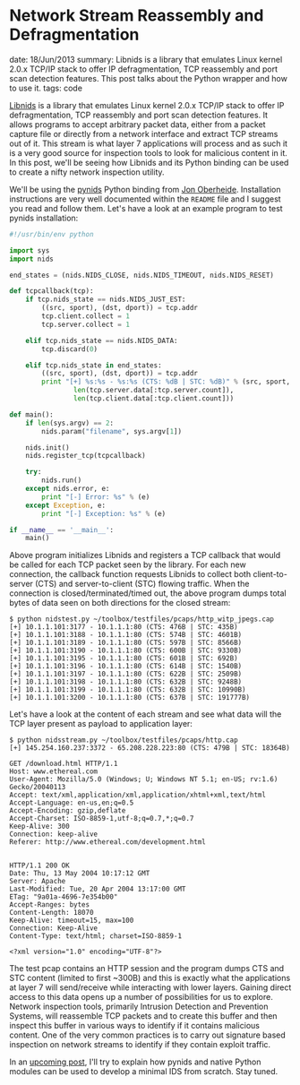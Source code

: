 Network Stream Reassembly and Defragmentation
=============================================
date: 18/Jun/2013
summary: Libnids is a library that emulates Linux kernel 2.0.x TCP/IP stack to offer IP defragmentation, TCP reassembly and port scan detection features. This post talks about the Python wrapper and how to use it.
tags: code

[Libnids](http://libnids.sourceforge.net/) is a library that emulates
Linux kernel 2.0.x TCP/IP stack to offer IP defragmentation, TCP
reassembly and port scan detection features. It allows programs to
accept arbitrary packet data, either from a packet capture file or
directly from a network interface and extract TCP streams out of it.
This stream is what layer 7 applications will process and as such it is
a very good source for inspection tools to look for malicious content in
it. In this post, we'll be seeing how Libnids and its Python binding can
be used to create a nifty network inspection utility.

We'll be using the [pynids](https://jon.oberheide.org/pynids/) Python
binding from [Jon Oberheide](https://jon.oberheide.org/). Installation
instructions are very well documented within the `README` file and I
suggest you read and follow them. Let's have a look at an example
program to test pynids installation:

```python
#!/usr/bin/env python

import sys
import nids

end_states = (nids.NIDS_CLOSE, nids.NIDS_TIMEOUT, nids.NIDS_RESET)

def tcpcallback(tcp):
    if tcp.nids_state == nids.NIDS_JUST_EST:
        ((src, sport), (dst, dport)) = tcp.addr
        tcp.client.collect = 1
        tcp.server.collect = 1

    elif tcp.nids_state == nids.NIDS_DATA:
        tcp.discard(0)

    elif tcp.nids_state in end_states:
        ((src, sport), (dst, dport)) = tcp.addr
        print "[+] %s:%s - %s:%s (CTS: %dB | STC: %dB)" % (src, sport, dst, dport,
                len(tcp.server.data[:tcp.server.count]),
                len(tcp.client.data[:tcp.client.count]))

def main():
    if len(sys.argv) == 2:
        nids.param("filename", sys.argv[1])

    nids.init()
    nids.register_tcp(tcpcallback)

    try:
        nids.run()
    except nids.error, e:
        print "[-] Error: %s" % (e)
    except Exception, e:
        print "[-] Exception: %s" % (e)

if __name__ == '__main__':
    main()
```

Above program initializes Libnids and registers a TCP callback that
would be called for each TCP packet seen by the library. For each new
connection, the callback function requests Libnids to collect both
client-to-server (CTS) and server-to-client (STC) flowing traffic. When
the connection is closed/terminated/timed out, the above program dumps
total bytes of data seen on both directions for the closed stream:

```shell
$ python nidstest.py ~/toolbox/testfiles/pcaps/http_witp_jpegs.cap
[+] 10.1.1.101:3177 - 10.1.1.1:80 (CTS: 476B | STC: 435B)
[+] 10.1.1.101:3188 - 10.1.1.1:80 (CTS: 574B | STC: 4601B)
[+] 10.1.1.101:3189 - 10.1.1.1:80 (CTS: 597B | STC: 8566B)
[+] 10.1.1.101:3190 - 10.1.1.1:80 (CTS: 600B | STC: 9330B)
[+] 10.1.1.101:3195 - 10.1.1.1:80 (CTS: 601B | STC: 692B)
[+] 10.1.1.101:3196 - 10.1.1.1:80 (CTS: 614B | STC: 1540B)
[+] 10.1.1.101:3197 - 10.1.1.1:80 (CTS: 622B | STC: 2509B)
[+] 10.1.1.101:3198 - 10.1.1.1:80 (CTS: 632B | STC: 9248B)
[+] 10.1.1.101:3199 - 10.1.1.1:80 (CTS: 632B | STC: 10990B)
[+] 10.1.1.101:3200 - 10.1.1.1:80 (CTS: 637B | STC: 191777B)
```

Let's have a look at the content of each stream and see what data will
the TCP layer present as payload to application layer:

```shell
$ python nidsstream.py ~/toolbox/testfiles/pcaps/http.cap
[+] 145.254.160.237:3372 - 65.208.228.223:80 (CTS: 479B | STC: 18364B)

GET /download.html HTTP/1.1
Host: www.ethereal.com
User-Agent: Mozilla/5.0 (Windows; U; Windows NT 5.1; en-US; rv:1.6) Gecko/20040113
Accept: text/xml,application/xml,application/xhtml+xml,text/html
Accept-Language: en-us,en;q=0.5
Accept-Encoding: gzip,deflate
Accept-Charset: ISO-8859-1,utf-8;q=0.7,*;q=0.7
Keep-Alive: 300
Connection: keep-alive
Referer: http://www.ethereal.com/development.html


HTTP/1.1 200 OK
Date: Thu, 13 May 2004 10:17:12 GMT
Server: Apache
Last-Modified: Tue, 20 Apr 2004 13:17:00 GMT
ETag: "9a01a-4696-7e354b00"
Accept-Ranges: bytes
Content-Length: 18070
Keep-Alive: timeout=15, max=100
Connection: Keep-Alive
Content-Type: text/html; charset=ISO-8859-1

<?xml version="1.0" encoding="UTF-8"?>
```

The test pcap contains an HTTP session and the program dumps CTS and STC
content (limited to first ~300B) and this is exactly what the
applications at layer 7 will send/receive while interacting with lower
layers. Gaining direct access to this data opens up a number of
possibilities for us to explore. Network inspection tools, primarily
Intrusion Detection and Prevention Systems, will reassemble TCP packets
and to create this buffer and then inspect this buffer in various ways
to identify if it contains malicious content. One of the very common
practices is to carry out signature based inspection on network streams
to identify if they contain exploit traffic.

In an [upcoming post](/2013/libnids-python-ids.html), I'll try to explain how pynids and native Python
modules can be used to develop a minimal IDS from scratch. Stay tuned.
